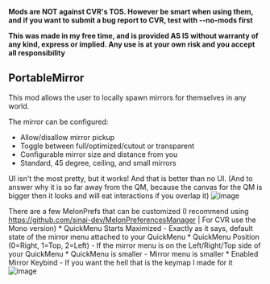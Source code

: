 **Mods are NOT against CVR's TOS. However be smart when using them, and if you want to submit a bug report to CVR, test with --no-mods first**

**This was made in my free time, and is provided AS IS without warranty of any kind, express or implied. Any use is at your own risk and you accept all responsibility**


## PortableMirror
This mod allows the user to locally spawn mirrors for themselves in any world.   

The mirror can be configured:
  * Allow/disallow mirror pickup
  * Toggle between full/optimized/cutout or transparent
  * Configurable mirror size and distance from you
  * Standard, 45 degree, ceiling, and small mirrors
    

UI isn't the most pretty, but it works! And that is better than no UI. (And to answer why it is so far away from the QM, because the canvas for the QM is bigger then it looks and will eat interactions if you overlap it)
![image](https://user-images.githubusercontent.com/81605232/184996202-cfdfcf57-7b6e-4ade-a25a-30e6a7e0f5bf.png)

There are a few MelonPrefs that can be customized (I recommend using https://github.com/sinai-dev/MelonPreferencesManager | For CVR use the Mono version)
	* QuickMenu Starts Maximized - Exactly as it says, default state of the mirror menu attached to your QuickMenu
	* QuickMenu Position (0=Right, 1=Top, 2=Left) - If the mirror menu is on the Left/Right/Top side of your QuickMenu
	* QuickMenu is smaller - Mirror menu is smaller
	* Enabled Mirror Keybind - If you want the hell that is the keymap I made for it
	![image](https://user-images.githubusercontent.com/81605232/184995574-2e2cc5a6-4265-4e1b-97e5-d7a5eb304519.png)
	